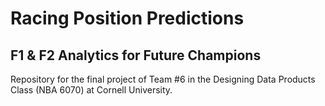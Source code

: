 # Racing Position Predictions
## F1 & F2 Analytics for Future Champions
Repository for the final project of Team #6 in the Designing Data Products Class (NBA 6070) at Cornell University. 
